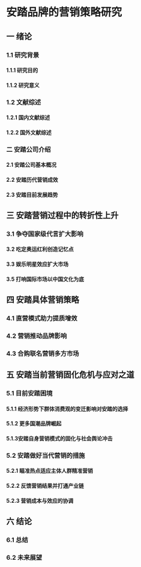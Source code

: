 # 安踏品牌的营销策略研究
## 一 绪论

### 1.1 研究背景
#### 1.1.1 研究目的
#### 1.1.2 研究意义
### 1.2 文献综述
#### 1.2.1 国内文献综述
#### 1.2.2 国外文献综述

### 二 安踏公司介绍
#### 2.1 安踏公司基本概况
#### 2.2 安踏历代营销成效
#### 2.3 安踏目前发展趋势

## 三 安踏营销过程中的转折性上升
### 3.1 争夺国家级代言扩大影响
#### 3.2 吃定奥运红利创造记忆点
#### 3.3 娱乐明星效应扩大市场
#### 3.5 打响国际市场以中国文化为底

## 四 安踏具体营销策略
### 4.1 直营模式助力提质增效
### 4.2 营销推动品牌影响 
### 4.3 合购联名营销多方市场

## 五 安踏当前营销固化危机与应对之道
### 5.1 目前安踏困境
#### 5.1.1 经济形势下群体消费观的变迁影响对安踏的选择
#### 5.1.2 更多国潮品牌崛起
#### 5.1.3安踏自身营销模式的固化与社会舆论冲击
### 5.2 安踏做好当代营销的措施
#### 5.2.1 瞄准热点适应主体人群精准营销
#### 5.2.2 反馈营销结果并打通产业链
#### 5.2.3 营销成本与效应的协调

## 六 结论
### 6.1 总结
### 6.2 未来展望
